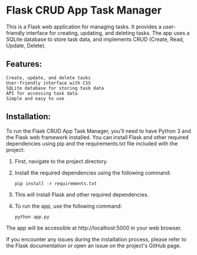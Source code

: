# Flask CRUD App Task Manager

This is a Flask web application for managing tasks. It provides a user-friendly interface for creating, updating, and deleting tasks. The app uses a SQLite database to store task data, and implements CRUD (Create, Read, Update, Delete).

## Features:

    Create, update, and delete tasks
    User-friendly interface with CSS
    SQLite database for storing task data
    API for accessing task data
    Simple and easy to use

## Installation:

To run the Flask CRUD App Task Manager, you'll need to have Python 3 and the Flask web framework installed. You can install Flask and other required dependencies using pip and the requirements.txt file included with the project:

1. First, navigate to the project directory.
2. Install the required dependencies using the following command:
  
      `pip install -r requirements.txt`
  
3. This will install Flask and other required dependencies.

4. To run the app, use the following command:

      `python app.py`
      
The app will be accessible at http://localhost:5000 in your web browser.

If you encounter any issues during the installation process, please refer to the Flask documentation or open an issue on the project's GitHub page.
